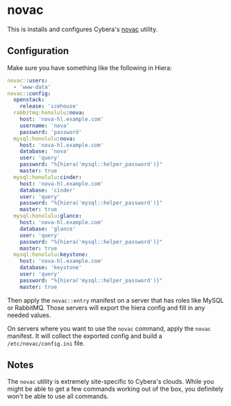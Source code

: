 # novac

This is installs and configures Cybera's [novac](https://github.com/cybera/novac) utility.

## Configuration

Make sure you have something like the following in Hiera:

```yaml
novac::users:
  - 'www-data'
novac::config:
  openstack:
    release: 'icehouse'
  rabbitmq:honolulu:nova:
    host: 'nova-hl.example.com'
    username: 'nova'
    password: 'password'
  mysql:honolulu:nova:
    host: 'nova-hl.example.com'
    database: 'nova'
    user: 'query'
    password: "%{hiera('mysql::helper_password')}"
    master: true
  mysql:honolulu:cinder:
    host: 'nova-hl.example.com'
    database: 'cinder'
    user: 'query'
    password: "%{hiera('mysql::helper_password')}"
    master: true
  mysql:honolulu:glance:
    host: 'nova-hl.example.com'
    database: 'glance'
    user: 'query'
    password: "%{hiera('mysql::helper_password')}"
    master: true
  mysql:honolulu:keystone:
    host: 'nova-hl.example.com'
    database: 'keystone'
    user: 'query'
    password: "%{hiera('mysql::helper_password')}"
    master: true
```

Then apply the `novac::entry` manifest on a server that has roles like MySQL or RabbitMQ. Those servers will export the hiera config and fill in any needed values.

On servers where you want to use the `novac` command, apply the `novac` manifest. It will collect the exported config and build a `/etc/novac/config.ini` file.

## Notes

The `novac` utility is extremely site-specific to Cybera's clouds. While you might be able to get a few commands working out of the box, you definitely won't be able to use all commands.

